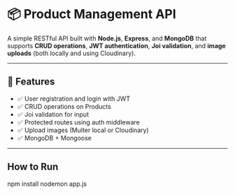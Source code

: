 # 📦 Product Management API

A simple RESTful API built with **Node.js**, **Express**, and **MongoDB** that supports **CRUD operations**, **JWT authentication**, **Joi validation**, and **image uploads** (both locally and using Cloudinary).

---

## 🚀 Features

- ✅ User registration and login with JWT
- ✅ CRUD operations on Products
- ✅ Joi validation for input
- ✅ Protected routes using auth middleware
- ✅ Upload images (Multer local or Cloudinary)
- ✅ MongoDB + Mongoose

---
## How to Run
npm install
nodemon app.js
